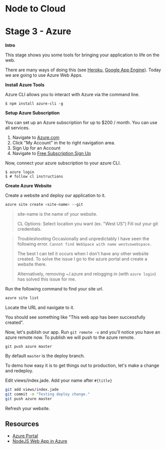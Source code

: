 # Node to Cloud

# Stage 3 - Azure

**Intro**

This stage shows you some tools for bringing your application to life on the web. 

There are many ways of doing this (see [Heroku](https://www.heroku.com/), [Google App Engine](https://cloud.google.com/appengine/docs)). Today we
are going to use Azure Web Apps. 
 
**Install Azure Tools**

Azure CLI allows you to interact with Azure via the command line. 

`$ npm install azure-cli -g`

**Setup Azure Subscription**

You can set up an Azure subscription for up to $200 / month. You can use all services. 

1. Navigate to [Azure.com](https://azure.com)
2. Click "My Account" in the to right navigation area. 
3. Sign Up for an Account
4. Navigate to [Free Subscription Sign Up](https://account.windowsazure.com/signup?offer=ms-azr-0044p&appId=102)

Now, connect your azure subscription to your azure CLI. 

```
$ azure login
$ # follow cl instructions
```

**Create Azure Website**

Create a website and deploy our application to it. 

```zsh
azure site create <site-name> --git
```

> site-name is the name of your website. 
>
> CL Options:
> Select location you want (ex. "West US")
> Fill out your git credentials. 

> Troubleshooting
> Occasionally and unpredictably I have seen the following error. 
> `Cannot find WebSpace with name westuswebspace.`
> 
> The best I can tell it occurs when I don't have any other website created. 
> To solve the issue I go to the azure portal and create a website there. 
> 
> Alternatively, removing ~/.azure and relogging in (with `azure login`) has
> solved this issue for me. 

Run the following command to find your site url. 

```zsh
azure site list
```

Locate the URL and navigate to it. 

You should see something like "This web app has been successfully created".

Now, let's publish our app. Run `git remote -v` and you'll notice you have an azure remote now. To publish 
we will push to the azure remote. 

```
git push azure master
```

By default `master` is the deploy branch. 

To demo how easy it is to get things out to production, let's make a change and redeploy. 

Edit views/index.jade. Add your name after `#{title}`

```zsh
git add views/index.jade
git commit -m "Testing deploy change."
git push azure master
```

Refresh your website. 

## Resources

* [Azure Portal](https://portal.azure.com)
* [NodeJS Web App in Azure](https://azure.microsoft.com/en-us/documentation/articles/web-sites-nodejs-develop-deploy-mac/)
